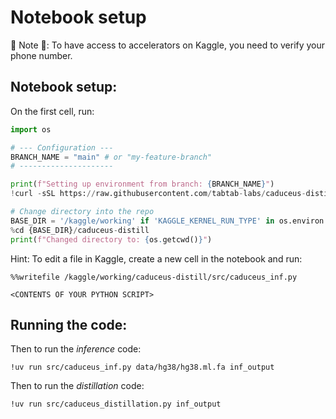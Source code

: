 # Notebook setup

🔪 Note 🔪: To have access to accelerators on Kaggle, you need to verify your phone number.

## Notebook setup:

On the first cell, run:
```python
import os

# --- Configuration ---
BRANCH_NAME = "main" # or "my-feature-branch"
# ---------------------

print(f"Setting up environment from branch: {BRANCH_NAME}")
!curl -sSL https://raw.githubusercontent.com/tabtab-labs/caduceus-distill/{BRANCH_NAME}/bin/notebook_bootstrap | bash -s {BRANCH_NAME}

# Change directory into the repo
BASE_DIR = '/kaggle/working' if 'KAGGLE_KERNEL_RUN_TYPE' in os.environ else '/content'
%cd {BASE_DIR}/caduceus-distill
print(f"Changed directory to: {os.getcwd()}")
```

Hint: To edit a file in Kaggle, create a new cell in the notebook and run:
```
%%writefile /kaggle/working/caduceus-distill/src/caduceus_inf.py

<CONTENTS OF YOUR PYTHON SCRIPT>
```

## Running the code:

Then to run the *inference* code:
```
!uv run src/caduceus_inf.py data/hg38/hg38.ml.fa inf_output
```


Then to run the *distillation* code:
```
!uv run src/caduceus_distillation.py inf_output
```
